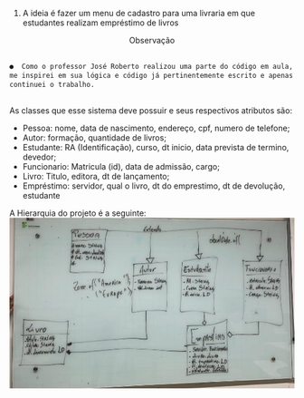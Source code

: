 1. A ideia é fazer um menu de cadastro para uma livraria em que estudantes realizam empréstimo de livros

<div align="center">Observação</div>

##

    ●  Como o professor José Roberto realizou uma parte do código em aula, me inspirei em sua lógica e código já pertinentemente escrito e apenas continuei o trabalho.

##

As classes que esse sistema deve possuir e seus respectivos atributos são:

- Pessoa: nome, data de nascimento, endereço, cpf, numero de telefone;
- Autor: formação, quantidade de livros;
- Estudante: RA (Identificação), curso, dt inicio, data prevista de termino, devedor;
- Funcionario: Matricula (id), data de admissão, cargo;
- Livro: Titulo, editora, dt de lançamento;
- Empréstimo: servidor, qual o livro, dt do emprestimo, dt de devolução, estudante

A Hierarquia do projeto é a seguinte: 
![Screenshot](screenshot.jpeg)